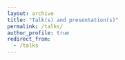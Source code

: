 ```yaml
---
layout: archive
title: "Talk(s) and presentation(s)"
permalink: /talks/
author_profile: true
redirect_from:
  - /talks
---
```

